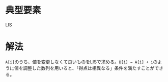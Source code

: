 # 典型要素

LIS

# 解法

`A[i]`のうち、値を変更しなくて良いものをLISで求める。`B[i] = A[i] + i`のように値を調整した数列を用いると、「得点は相異なる」条件を満たすことができる。
